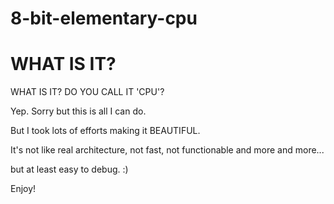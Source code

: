 # 8-bit-elementary-cpu

# WHAT IS IT?
WHAT IS IT? DO YOU CALL IT 'CPU'?

Yep. Sorry but this is all I can do.

But I took lots of efforts making it BEAUTIFUL.

It's not like real architecture, not fast, not functionable and more and more...

but at least easy to debug. :)
 
Enjoy!
